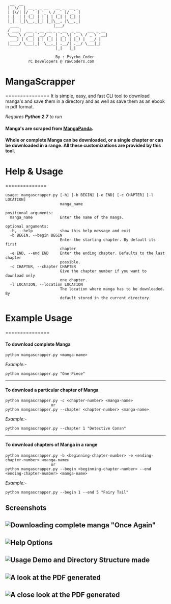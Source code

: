 	  __  __
	 |  \/  | __ _ _ __   __ _  __ _
	 | |\/| |/ _` | '_ \ / _` |/ _` |
	 | |  | | (_| | | | | (_| | (_| |
	 |_|  |_|\__,_|_| |_|\__, |\__,_|
	  ____               |___/
	 / ___|  ___ _ __ __ _ _ __  _ __   ___ _ __
	 \___ \ / __| '__/ _` | '_ \| '_ \ / _ \ '__|
	  ___) | (__| | | (_| | |_) | |_) |  __/ |
	 |____/ \___|_|  \__,_| .__/| .__/ \___|_|
						  |_|   |_|
	
						  By : Psycho_Coder
			  rC Developers @ rawCoders.com

# MangaScrapper 
===============
It is simple, easy, and fast CLI tool to download manga's and save them in a directory and as well as save them as an ebook in pdf format. 

*Requires **Python 2.7** to run*

#### Manga's are scraped from [MangaPanda](http://www.mangapanda.com/).

#### Whole or complete Manga can be downloaded, or a single chapter or can be downloaded in a range. All these customizations are provided by this tool.

# Help & Usage
==============

	usage: mangascrapper.py [-h] [-b BEGIN] [-e END] [-c CHAPTER] [-l LOCATION]
							manga_name
	
	positional arguments:
	  manga_name            Enter the name of the manga.
	
	optional arguments:
	  -h, --help            show this help message and exit
	  -b BEGIN, --begin BEGIN
							Enter the starting chapter. By default its first
							chapter
	  -e END, --end END     Enter the ending chapter. Defaults to the last chapter
							possible.
	  -c CHAPTER, --chapter CHAPTER
							Give the chapter number if you want to download only
							one chapter.
	  -l LOCATION, --location LOCATION
							The location where manga has to be downloaded. By
							default stored in the current directory.
							

# Example Usage
===============

#### To download complete Manga

	python mangascrapper.py <manga-name>
	
*Example:-* 	

	python mangascrapper.py "One Piece"

---

#### To download a particular chapter of Manga

	python mangascrapper.py -c <chapter-number> <manga-name>
						or
	python mangascrapper.py --chapter <chapter-number> <manga-name>
	
*Example:-*

	python mangascrapper.py --chapter 1 "Detective Conan"

--- 

#### To download chapters of Manga in a range

	python mangascrapper.py -b <beginning-chapter-number> -e <ending-chapter-number> <manga-name>
						or
	python mangascrapper.py --begin <beginning-chapter-number> --end <ending-chapter-number> <manga-name>
	
*Example:-* 	

	python mangascrapper.py --begin 1 --end 5 "Fairy Tail"
 
## Screenshots

![Downloading complete manga "Once Again"](https://i.imgur.com/5dxlDWi.png)
---

![Help Options](https://i.imgur.com/S5QKkuw.png)
---

![Usage Demo and Directory Structure made](https://i.imgur.com/W7D4YAL.png)
---

![A look at the PDF generated](https://i.imgur.com/QiX9wTj.png)
---

![A close look at the PDF generated](https://i.imgur.com/yhN8Rup.png)
---
